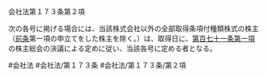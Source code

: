 会社法第１７３条第２項

次の各号に掲げる場合には、当該株式会社以外の全部取得条項付種類株式の株主（[前条](会社法＿＿＿＿第１７２条第１項)第一項の申立てをした株主を除く。）は、取得日に、[第百七十一条第一項](会社法＿＿＿＿第１７１条第１項)の株主総会の決議による定めに従い、当該各号に定める者となる。

#会社法
#会社法/第１７３条
#会社法/第１７３条/第２項
